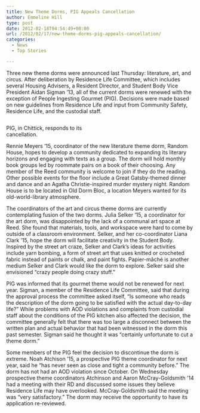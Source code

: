 ```yaml
---
title: New Theme Dorms, PIG Appeals Cancellation
author: Emmeline Hill
type: post
date: 2012-02-18T04:54:49+00:00
url: /2012/02/17/new-theme-dorms-pig-appeals-cancellation/
categories:
  - News
  - Top Stories

---
```

Three new theme dorms were announced last Thursday: literature, art, and circus. After deliberation by Residence Life Committee, which includes several Housing Advisers, a Resident Director, and Student Body Vice President Aidan Sigman ’13, all of the current dorms were renewed with the exception of People Ingesting Gourmet (PIG). Decisions were made based on new guidelines from Residence Life and input from Community Safety, Residence Life, and the custodial staff.

<div id="attachment_1315" style="width: 209px" class="wp-caption alignright">
  <a href="http://www.reedquest.org/2012/02/new-theme-dorms-pig-appeals-cancellation/chittick/" rel="attachment wp-att-1315"><img class="size-medium wp-image-1315" title="Chittick" src="https://i1.wp.com/www.reedquest.org/wp-content/uploads/2012/02/Chittick-199x300.jpg?resize=199%2C300" alt="" data-recalc-dims="1" /></a>
  
  <p class="wp-caption-text">
    PIG, in Chittick, responds to its cancellation.
  </p>
</div>

Rennie Meyers ’15, coordinator of the new literature theme dorm, Random House, hopes to develop a community dedicated to expanding its literary horizons and engaging with texts as a group. The dorm will hold monthly book groups led by roommate pairs on a book of their choosing. Any member of the Reed community is welcome to join if they do the reading. Other possible events for the floor include a Great Gatsby-themed dinner and dance and an Agatha Christie-inspired murder mystery night. Random House is to be located in Old Dorm Bloc, a location Meyers wanted for its old-world-library atmosphere.

The coordinators of the art and circus theme dorms are currently contemplating fusion of the two dorms. Julia Selker ’15, a coordinator for the art dorm, was disappointed by the lack of a communal art space at Reed. She found that materials, tools, and workspace were hard to come by outside of a classroom environment. Selker, and her co-coordinator Liana Clark ’15, hope the dorm will facilitate creativity in the Student Body. Inspired by the street art craze, Selker and Clark’s ideas for activities include yarn bombing, a form of street art that uses knitted or crocheted fabric instead of paints or chalk, and paint fights. Papier-mâché is another medium Selker and Clark would like the dorm to explore. Selker said she envisioned “crazy people doing crazy stuff.”

PIG was informed that its gourmet theme would not be renewed for next year. Sigman, a member of the Residence Life Committee, said that during the approval process the committee asked itself, “Is someone who reads the description of the dorm going to be satisfied with the actual day-to-day life?” While problems with AOD violations and complaints from custodial staff about the conditions of the PIG kitchen also affected the decision, the committee generally felt that there was too large a disconnect between the written plan and actual behavior that had been witnessed in the dorm this past semester. Sigman said he thought it was “certainly unfortunate to cut a theme dorm.”

Some members of the PIG feel the decision to discontinue the dorm is extreme. Noah Atchison ’15, a prospective PIG theme coordinator for next year, said he “has never seen as close and tight a community before.” The dorm has not had an AOD violation since October. On Wednesday prospective theme coordinators Atchinson and Aaron McCray-Goldsmith ’14 had a meeting with their RD and discussed some issues they believe Residence Life may have overlooked. McCray-Goldsmith said the meeting was “very satisfactory.” The dorm may receive the opportunity to have its application re-reviewed.